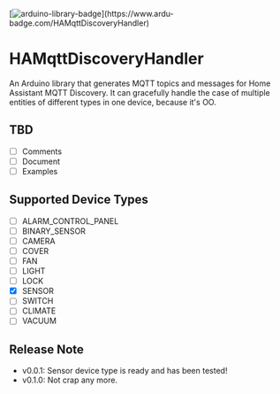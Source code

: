 [![arduino-library-badge](https://www.ardu-badge.com/badge/HAMqttDiscoveryHandler.svg?)](https://www.ardu-badge.com/HAMqttDiscoveryHandler)

# HAMqttDiscoveryHandler

An Arduino library that generates MQTT topics and messages for Home Assistant MQTT Discovery. It can gracefully handle the case of multiple entities of different types in one device, because it's OO.

## TBD

- [ ] Comments
- [ ] Document
- [ ] Examples

## Supported Device Types

- [ ] ALARM_CONTROL_PANEL
- [ ] BINARY_SENSOR
- [ ] CAMERA
- [ ] COVER
- [ ] FAN
- [ ] LIGHT
- [ ] LOCK
- [x] SENSOR
- [ ] SWITCH
- [ ] CLIMATE
- [ ] VACUUM

## Release Note

* v0.0.1: Sensor device type is ready and has been tested!
* v0.1.0: Not crap any more.
